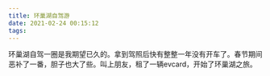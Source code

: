 ```yaml
---
title: 环巢湖自驾游
date: 2021-02-24 00:15:12
tags:
---
```


环巢湖自驾一圈是我期望已久的。拿到驾照后快有整整一年没有开车了。春节期间恶补了一番，胆子也大了些。叫上朋友，租了一辆evcard，开始了环巢湖之旅。

